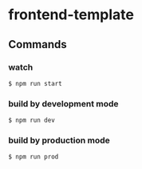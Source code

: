 # frontend-template

## Commands

### watch
```
$ npm run start
```
### build by development mode
```
$ npm run dev
```
### build by production mode
```
$ npm run prod
```